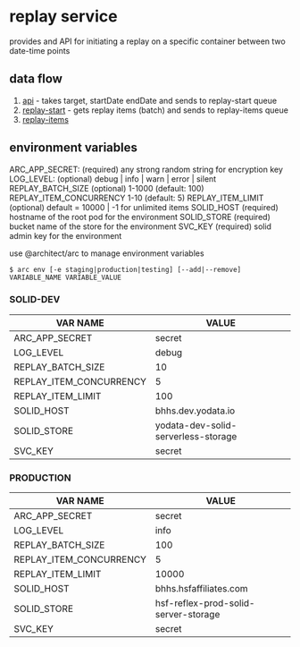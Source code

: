 # replay service
provides and API for initiating a replay on a specific container between two date-time points

## data flow
1. [api](src/http/post-replay/README.md) - takes target, startDate endDate and sends to replay-start queue
2. [replay-start](src/queues/replay-start/README.md) - gets replay items (batch) and sends to replay-items queue
3. [replay-items](src/queues/replay-items/README.md)



## environment variables

ARC_APP_SECRET: (required) any strong random string for encryption key
LOG_LEVEL: (optional) debug | info | warn | error | silent
REPLAY_BATCH_SIZE (optional) 1-1000 (default: 100)
REPLAY_ITEM_CONCURRENCY 1-10 (default: 5)
REPLAY_ITEM_LIMIT (optional) default = 10000 | -1 for unlimited items
SOLID_HOST (required) hostname of the root pod for the environment
SOLID_STORE (required) bucket name of the store for the environment
SVC_KEY (required) solid admin key for the environment

use @architect/arc to manage environment variables

```shell
$ arc env [-e staging|production|testing] [--add|--remove] VARIABLE_NAME VARIABLE_VALUE
```
### SOLID-DEV
| VAR NAME                | VALUE                               |
|-------------------------|-------------------------------------|
| ARC_APP_SECRET          | secret                              |
| LOG_LEVEL               | debug                               |
| REPLAY_BATCH_SIZE       | 10                                  |
| REPLAY_ITEM_CONCURRENCY | 5                                   |
| REPLAY_ITEM_LIMIT       | 100                                 |
| SOLID_HOST              | bhhs.dev.yodata.io                  |
| SOLID_STORE             | yodata-dev-solid-serverless-storage |
| SVC_KEY                 | secret                              |

### PRODUCTION
| VAR NAME                | VALUE                                |
|-------------------------|--------------------------------------|
| ARC_APP_SECRET          | secret                               |
| LOG_LEVEL               | info                                 |
| REPLAY_BATCH_SIZE       | 100                                  |
| REPLAY_ITEM_CONCURRENCY | 5                                    |
| REPLAY_ITEM_LIMIT       | 10000                                |
| SOLID_HOST              | bhhs.hsfaffiliates.com               |
| SOLID_STORE             | hsf-reflex-prod-solid-server-storage |
| SVC_KEY                 | secret                               |